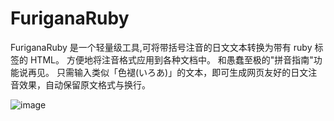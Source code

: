 # FuriganaRuby

FuriganaRuby 是一个轻量级工具,可将带括号注音的日文文本转换为带有 ruby 标签的 HTML。
方便地将注音格式应用到各种文档中。
和愚蠢至极的"拼音指南"功能说再见。
只需输入类似「色褪(いろあ)」的文本，即可生成网页友好的日文注音效果，自动保留原文格式与换行。

![image](https://github.com/user-attachments/assets/850d5c0c-9c24-471f-b781-d30872054f1f)
